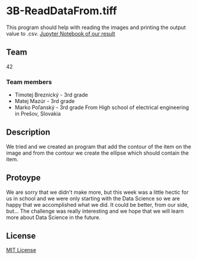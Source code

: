 # 3B-ReadDataFrom.tiff

This program should help with reading the images and printing the output value to .csv.
[Jupyter Notebook of our result](https://github.com/42-HackKosice/3B-ReadDataFrom.tiff/blob/main/EllipseFitting.ipynb)

## Team

42

### Team members

- Timotej Breznický - 3rd grade
- Matej Mazúr - 3rd grade
- Marko Poľanský - 3rd grade
From High school of electrical engineering in Prešov, Slovakia

## Description

We tried and we created an program that add the contour of the item on the image and from the contour we create the ellipse which should contain the item.

## Protoype

We are sorry that we didn't make more, but this week was a little hectic for us in school and we were only starting with the Data Science so we are happy that we accomplished what we did.
It could be better, from our side, but...
The challenge was really interesting and we hope that we will learn more about Data Science in the future.


## License

[MIT License](https://github.com/42-HackKosice/3B-ReadDataFrom.tiff/blob/main/LICENSE)
